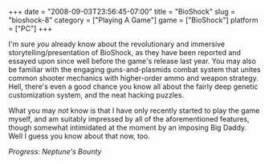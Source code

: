 +++
date = "2008-09-03T23:56:45-07:00"
title = "BioShock"
slug = "bioshock-8"
category = ["Playing A Game"]
game = ["BioShock"]
platform = ["PC"]
+++

I'm sure <i>you</i> already know about the revolutionary and immersive storytelling/presentation of BioShock, as they have been reported and essayed upon since well before the game's release last year.  You may also be familiar with the engaging guns-and-plasmids combat system that unites common shooter mechanics with higher-order ammo and weapon strategy.  Hell, there's even a good chance you know all about the fairly deep genetic customization system, and the neat hacking puzzles.

What you may <i>not</i> know is that I have only recently started to play the game myself, and am suitably impressed by all of the aforementioned features, though somewhat intimidated at the moment by an imposing Big Daddy.  Well I guess you know about that now, too.

<i>Progress: Neptune's Bounty</i>